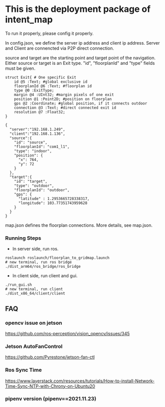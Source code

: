 # This is the deployment package of intent_map
To run it properly, please config it properly.

In config.json, we define the server ip address and client ip address. Server and Client are connencted via P2P direct connection.

source and target are the starting point and target point of the navigation. Either source or target is an Exit type. "id", "floorplanId" and "type" fields must be given.
```
struct Exit{ # One specific Exit
    id @5 :Text; #global exclusive id 
    floorplanId @6 :Text; #floorplan id
    type @0 :ExitType; 
    margin @4 :UInt32; #margin pixels of one exit
    position @1 :Point2D; #position on floorplan
    gps @2 :Coordinate; #global position, if it connects outdoor
    connection @3 :Text; #direct connected exit id
    resolution @7 :Float32;
}
```
```
{
  "server":"192.168.1.249",
  "client":"192.168.1.136",
  "source":{
    "id": "source",
    "floorplanId": "com1_l1",
    "type": "indoor",
    "position": {
      "x": 764,
      "y": 72
    }
  },
  "target":{
    "id": "target",
    "type": "outdoor",
    "floorplanId": "outdoor",
    "gps": {
      "latitude" : 1.2953665728338317,
      "longitude": 103.77351743959628
    }
  }
}
```
map.json defines the floorplan connections. More details, see map.json.
### Running Steps
* In server side, run ros. 
```
roslaunch roslaunch/floorplan_to_gridmap.launch
# new terminal, run ros bridge
./dist_arm64/ros_bridge/ros_bridge
```

* In client side, run client and gui.
```
./run_gui.sh
# new terminal, run client
./dist_x86_64/client/client
```
## FAQ
### opencv issue on jetson
https://github.com/ros-perception/vision_opencv/issues/345

### Jetson AutoFanControl
https://github.com/Pyrestone/jetson-fan-ctl

### Ros Sync Time
https://www.layerstack.com/resources/tutorials/How-to-install-Network-Time-Sync-NTP-with-Chrony-on-Ubuntu20

### pipenv version (pipenv==2021.11.23)
